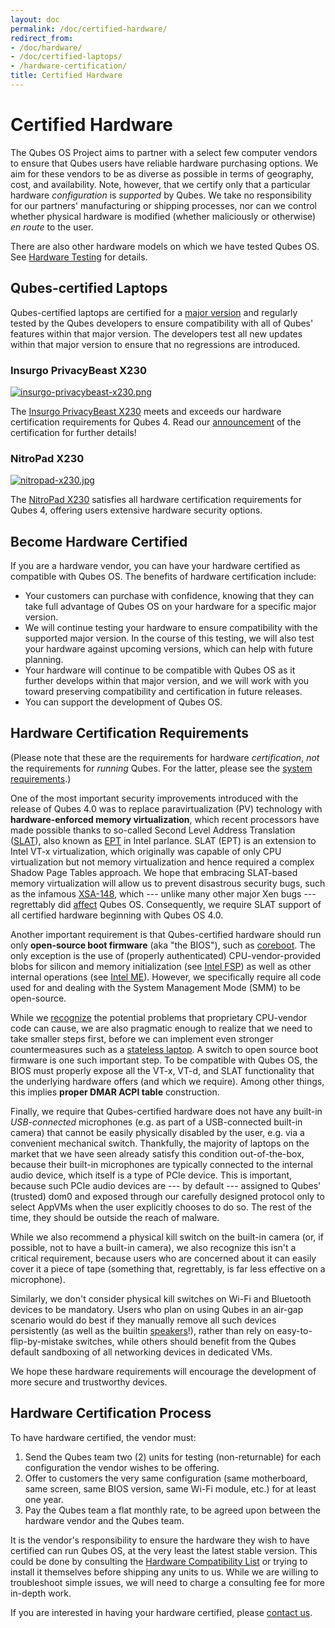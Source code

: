 ```yaml
---
layout: doc
permalink: /doc/certified-hardware/
redirect_from:
- /doc/hardware/
- /doc/certified-laptops/
- /hardware-certification/
title: Certified Hardware
---
```


# Certified Hardware

The Qubes OS Project aims to partner with a select few computer vendors to ensure that Qubes users have reliable hardware purchasing options.
We aim for these vendors to be as diverse as possible in terms of geography, cost, and availability.
Note, however, that we certify only that a particular hardware *configuration* is *supported* by Qubes.
We take no responsibility for our partners' manufacturing or shipping processes, nor can we control whether physical hardware is modified (whether maliciously or otherwise) *en route* to the user.

There are also other hardware models on which we have tested Qubes OS.
See [Hardware Testing] for details.

## Qubes-certified Laptops

Qubes-certified laptops are certified for a [major version][version-scheme] and regularly tested by the Qubes developers to ensure compatibility with all of Qubes' features within that major version.
The developers test all new updates within that major version to ensure that no regressions are introduced.

### Insurgo PrivacyBeast X230

[![insurgo-privacybeast-x230.png](/attachment/site/insurgo-privacybeast-x230.png)][Insurgo PrivacyBeast X230]

The [Insurgo PrivacyBeast X230] meets and exceeds our hardware certification requirements for Qubes 4.
Read our [announcement][privacybeast announcement] of the certification for further details!

### NitroPad X230

[![nitropad-x230.jpg](/attachment/site/nitropad-x230.jpg)][NitroPad X230]

The [NitroPad X230] satisfies all hardware certification requirements for Qubes 4, offering users extensive hardware security options.

## Become Hardware Certified

If you are a hardware vendor, you can have your hardware certified as compatible with Qubes OS.
The benefits of hardware certification include:

* Your customers can purchase with confidence, knowing that they can take full advantage of Qubes OS on your hardware for a specific major version.
* We will continue testing your hardware to ensure compatibility with the supported major version.
  In the course of this testing, we will also test your hardware against upcoming versions, which can help with future planning.
* Your hardware will continue to be compatible with Qubes OS as it further develops within that major version, and we will work with you toward preserving compatibility and certification in future releases.
* You can support the development of Qubes OS.

## Hardware Certification Requirements

(Please note that these are the requirements for hardware *certification*, *not* the requirements for *running* Qubes.
For the latter, please see the [system requirements].)

One of the most important security improvements introduced with the release of Qubes 4.0 was to replace paravirtualization (PV) technology with **hardware-enforced memory virtualization**, which recent processors have made possible thanks to so-called Second Level Address Translation ([SLAT]), also known as [EPT][EPT-enabled CPUs] in Intel parlance.
SLAT (EPT) is an extension to Intel VT-x virtualization, which originally was capable of only CPU virtualization but not memory virtualization and hence required a complex Shadow Page Tables approach.
We hope that embracing SLAT-based memory virtualization will allow us to prevent disastrous security bugs, such as the infamous [XSA-148], which --- unlike many other major Xen bugs --- regrettably did [affect][QSB 22] Qubes OS.
Consequently, we require SLAT support of all certified hardware beginning with Qubes OS 4.0.

Another important requirement is that Qubes-certified hardware should run only **open-source boot firmware** (aka "the BIOS"), such as [coreboot].
The only exception is the use of (properly authenticated) CPU-vendor-provided blobs for silicon and memory initialization (see [Intel FSP]) as well as other internal operations (see [Intel ME]).
However, we specifically require all code used for and dealing with the System Management Mode (SMM) to be open-source.

While we [recognize][x86_harmful] the potential problems that proprietary CPU-vendor code can cause, we are also pragmatic enough to realize that we need to take smaller steps first, before we can implement even stronger countermeasures such as a [stateless laptop].
A switch to open source boot firmware is one such important step.
To be compatible with Qubes OS, the BIOS must properly expose all the VT-x, VT-d, and SLAT functionality that the underlying hardware offers (and which we require).
Among other things, this implies **proper DMAR ACPI table** construction.

Finally, we require that Qubes-certified hardware does not have any built-in _USB-connected_ microphones (e.g. as part of a USB-connected built-in camera) that cannot be easily physically disabled by the user, e.g. via a convenient mechanical switch.
Thankfully, the majority of laptops on the market that we have seen already satisfy this condition out-of-the-box, because their built-in microphones are typically connected to the internal audio device, which itself is a type of PCIe device.
This is important, because such PCIe audio devices are --- by default --- assigned to Qubes' (trusted) dom0 and exposed through our carefully designed protocol only to select AppVMs when the user explicitly chooses to do so.
The rest of the time, they should be outside the reach of malware.

While we also recommend a physical kill switch on the built-in camera (or, if possible, not to have a built-in camera), we also recognize this isn't a critical requirement, because users who are concerned about it can easily cover it a piece of tape (something that, regrettably, is far less effective on a microphone).

Similarly, we don't consider physical kill switches on Wi-Fi and Bluetooth devices to be mandatory.
Users who plan on using Qubes in an air-gap scenario would do best if they manually remove all such devices persistently (as well as the builtin [speakers][audio_modem]!), rather than rely on easy-to-flip-by-mistake switches, while others should benefit from the Qubes default sandboxing of all networking devices in dedicated VMs.

We hope these hardware requirements will encourage the development of more secure and trustworthy devices.

## Hardware Certification Process

To have hardware certified, the vendor must:

1. Send the Qubes team two (2) units for testing (non-returnable) for each configuration the vendor wishes to be offering.
2. Offer to customers the very same configuration (same motherboard, same screen, same BIOS version, same Wi-Fi module, etc.) for at least one year.
3. Pay the Qubes team a flat monthly rate, to be agreed upon between the hardware vendor and the Qubes team.

It is the vendor's responsibility to ensure the hardware they wish to have certified can run Qubes OS, at the very least the latest stable version.
This could be done by consulting the [Hardware Compatibility List] or trying to install it themselves before shipping any units to us.
While we are willing to troubleshoot simple issues, we will need to charge a consulting fee for more in-depth work.

If you are interested in having your hardware certified, please [contact us].

[version-scheme]: /doc/version-scheme/
[Hardware Testing]: /doc/hardware-testing/
[stateless laptop]: https://blog.invisiblethings.org/2015/12/23/state_harmful.html
[Hardware Compatibility List]: /hcl/
[Hardware Certification]: #hardware-certification
[system requirements]: /doc/system-requirements/
[contact us]: mailto:business@qubes-os.org
[SLAT]: https://en.wikipedia.org/wiki/Second_Level_Address_Translation
[EPT-enabled CPUs]: https://ark.intel.com/Search/FeatureFilter?productType=processors&ExtendedPageTables=true&MarketSegment=Mobile
[XSA-148]: https://xenbits.xen.org/xsa/advisory-148.html
[QSB 22]: https://github.com/QubesOS/qubes-secpack/blob/master/QSBs/qsb-022-2015.txt
[pvh_ticket]: https://github.com/QubesOS/qubes-issues/issues/2185
[coreboot]: https://www.coreboot.org/
[Intel FSP]: https://firmware.intel.com/learn/fsp/about-intel-fsp
[Intel ME]: https://www.apress.com/9781430265719
[x86_harmful]: https://blog.invisiblethings.org/papers/2015/x86_harmful.pdf
[stateless laptop]: https://blog.invisiblethings.org/papers/2015/state_harmful.pdf
[audio_modem]: https://github.com/romanz/amodem/
[Insurgo PrivacyBeast X230]: https://insurgo.ca/produit/qubesos-certified-privacybeast_x230-reasonably-secured-laptop/
[privacybeast announcement]: /news/2019/07/18/insurgo-privacybeast-qubes-certification/
[NitroPad X230]: https://shop.nitrokey.com/shop/product/nitropad-x230-67
